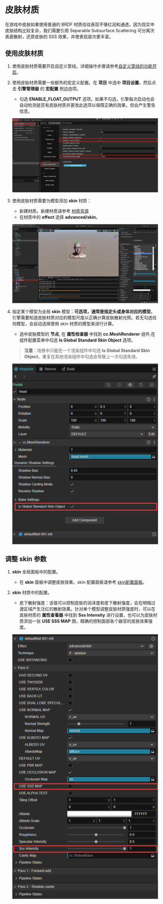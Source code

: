 # 皮肤材质

在游戏中皮肤如果使用普通的 BRDF 材质往往表现不够红润和通透，因为现实中皮肤结构比较复杂，我们需要引用 Separable Subsurface Scattering 可分离次表面散射，还原皮肤的 SSS 效果，并使表现层次更丰富。

## 使用皮肤材质

1. 使用皮肤材质需要开启自定义管线。详细操作步骤请参考[自定义管线的功能开启](../../render-pipeline/custom-pipeline.md#功能开启)。

2. 使用皮肤材质需要一些额外的宏定义配置。在 **项目** 中选中 **项目设置**，然后点击 **引擎管理器** 的 **宏配置** 侧边选项。

    - 勾选 **ENABLE_FLOAT_OUTPUT** 选项。如果不勾选，引擎每次启动也会自动检测是否有皮肤材质并更改此选项以保障正确的效果，但会产生警告信息。

    ![image](skin/define.png)

3. 使用皮肤材质需要为模型添加 **skin** 材质：

    - 新建材质。新建材质请参考 [材质资源](../../asset/material.md#材质创建)
    - 在材质中的 **effect** 选择 **advanced/skin**。

    ![image](skin/effect.png)

4. 指定某个模型为全局 **skin** 模型：**可选项，通常是指定头或身体对应的模型**。
    引擎需要知道皮肤材质对应的模型尺度以正确计算皮肤散射光照。若无勾选任何模型，会自动选择使用 skin 材质的模型来进行计算。

    - 选中皮肤模型的 **节点**, 在 **属性检查器** 中找到 **cc.MeshRenderer** 组件,在组件配置菜单中勾选 **Is Global Standard Skin Object** 选项。

    > **注意**：场景中只能在一个渲染组件中勾选 **Is Global Standard Skin Object**。重复在其他渲染组件中勾选会导致上一次勾选失效。

    ![image](skin/MeshRenderPanel.png)

## 调整 **skin** 参数

1. **skin** 全局面板中的配置。

    - 在 **skin** 面板中调整皮肤效果。skin 配置面板请参考 [skin配置面板](../../concepts/scene/skin.md)。

2. **skin** 材质中的配置。

    - 皮下散射强度：该值可以控制皮肤的润泽度和皮下散射强度，会在明暗过渡区域产生泛红的散射效果。针对单个模型调整皮肤材质强度时，可以在皮肤材质的 **属性查看器** 中找到 **Sss Intensity** 进行设置，也可以为皮肤材质添加一张 **USE SSS MAP** 图，精确的控制面部各个器官的皮肤效果强度。

    ![image](skin/material.png)
